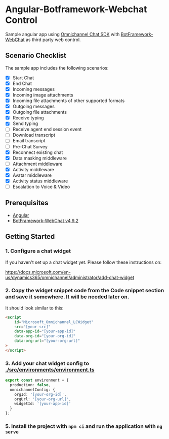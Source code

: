 # Angular-Botframework-Webchat Control

Sample angular app using [Omnichannel Chat SDK](https://github.com/microsoft/omnichannel-chat-sdk) with [BotFramework-WebChat](https://github.com/microsoft/BotFramework-WebChat) as third party web control.

## Scenario Checklist

The sample app includes the following scenarios:

- [x] Start Chat
- [x] End Chat
- [x] Incoming messages
- [x] Incoming image attachments
- [x] Incoming file attachments of other supported formats
- [x] Outgoing messages
- [x] Outgoing file attachments
- [X] Receive typing
- [X] Send typing
- [ ] Receive agent end session event
- [ ] Download transcript
- [ ] Email transcript
- [ ] Pre-Chat Survey
- [X] Reconnect existing chat
- [X] Data masking middleware
- [ ] Attachment middleware
- [X] Activity middleware
- [X] Avatar middleware
- [X] Activity status middleware
- [ ] Escalation to Voice & Video

## Prerequisites
- [Angular](https://angular.io/)
- [BotFramework-WebChat v4.9.2](https://github.com/microsoft/BotFramework-WebChat)

## Getting Started

### 1. Configure a chat widget

If you haven't set up a chat widget yet. Please follow these instructions on:

https://docs.microsoft.com/en-us/dynamics365/omnichannel/administrator/add-chat-widget

### 2. **Copy** the widget snippet code from the **Code snippet** section and save it somewhere. It will be needed later on.

It should look similar to this:

```html
<script
    id="Microsoft_Omnichannel_LCWidget"
    src="[your-src]"
    data-app-id="[your-app-id]"
    data-org-id="[your-org-id]"
    data-org-url="[your-org-url]"
>
</script>
```

### 3. **Add** your chat widget config to [./src/environments/environment.ts](./src/environments/environment.ts)

```ts
export const environment = {
  production: false,
  omnichannelConfig: {
    orgId: '[your-org-id]',
    orgUrl: '[your-org-url]',
    widgetId: '[your-app-id]'
  }
};

```

### 5. Install the project with `npm ci` and run the application with `ng serve`
